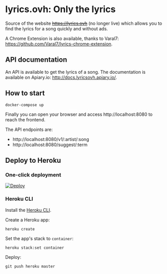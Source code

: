 # lyrics.ovh: Only the lyrics

Source of the website ~~https://lyrics.ovh~~ (no longer live) which allows you to find the lyrics for a song quickly and without ads.

A Chrome Extension is also available, thanks to Varal7: https://github.com/Varal7/lyrics-chrome-extension.

## API documentation

An API is available to get the lyrics of a song.
The documentation is available on Apiary.io: http://docs.lyricsovh.apiary.io/.

## How to start

```
docker-compose up
```

Finally you can open your browser and access http://localhost:8080 to reach the frontend.

The API endpoints are:

- http://localhost:8080/v1/:artist/:song
- http://localhost:8080/suggest/:term

## Deploy to Heroku

### One-click deployment

[![Deploy](https://www.herokucdn.com/deploy/button.svg)](https://heroku.com/deploy)

### Heroku CLI

Install the [Heroku CLI](https://devcenter.heroku.com/articles/heroku-cli).

Create a Heroku app:

```
heroku create
```

Set the app's stack to `container`:

```
heroku stack:set container
```

Deploy:

```
git push heroku master
```
